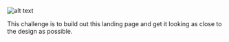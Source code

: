 ![alt text](https://github.com/user-attachments/assets/ee1549b8-444f-4e56-ae72-ed7001397342)



This challenge is to build out this landing page and get it looking as close to the design as possible.

